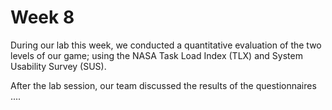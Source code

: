# Week 8

During our lab this week, we conducted a quantitative evaluation of the two levels of our game; using the NASA Task Load Index (TLX) and System Usability Survey (SUS).



After the lab session, our team discussed the results of the questionnaires ....
